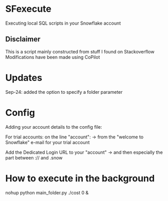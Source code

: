 # SFexecute
Executing local SQL scripts in your Snowflake account

## Disclaimer
This is a script mainly constructed from stuff I found on Stackoverflow
Modifications have been made using CoPilot

# Updates
Sep-24: added the option to specify a folder parameter

# Config

Adding your account details to the config file:

For trial accounts: on the line "account": 
-> from the "welcome to Snowflake" e-mail for your trial account

Add the Dedicated Login URL to your "account" 
-> and then especially the part between :// and .snow

# How to execute in the background
nohup python main_folder.py ./cost 0 &